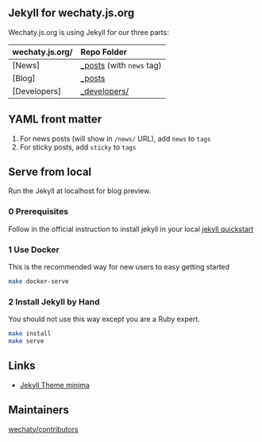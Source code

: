 ## Jekyll for wechaty.js.org

Wechaty.js.org is using Jekyll for our three parts:

wechaty.js.org/ | Repo Folder
:--- | :---
[News] | [_posts](_posts/) (with `news` tag)
[Blog] | [_posts](_posts/)
[Developers] | [_developers/](_developers/)

## YAML front matter

1. For news posts (will show in `/news/` URL), add `news` to `tags`
1. For sticky posts, add `sticky` to `tags`

## Serve from local

Run the Jekyll at localhost for blog preview.

### 0 Prerequisites

Follow in the official instruction to install jekyll in your local [jekyll quickstart](https://jekyllrb.com/docs/)

### 1 Use Docker

This is the recommended way for new users to easy getting started

```sh
make docker-serve
```

### 2 Install Jekyll by Hand

You should not use this way except you are a Ruby expert.

```sh
make install
make serve
```

## Links

- [Jekyll Theme minima](https://github.com/jekyll/minima)

## Maintainers

[wechaty/contributors](https://github.com/orgs/wechaty/teams/contributors/members)
